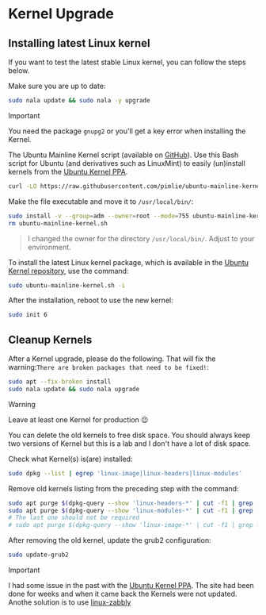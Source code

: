 # Kernel Upgrade

## Installing latest Linux kernel
If you want to test the latest stable Linux kernel, you can follow the steps below.

Make sure you are up to date:
```sh
sudo nala update && sudo nala -y upgrade
```

> [!IMPORTANT]  
> You need the package `gnupg2` or you'll get a key error when installing the Kernel.

The Ubuntu Mainline Kernel script (available on [GitHub](https://github.com/pimlie/ubuntu-mainline-kernel.sh)).
Use this Bash script for Ubuntu (and derivatives such as LinuxMint) to easily (un)install kernels from the [Ubuntu Kernel PPA](http://kernel.ubuntu.com/~kernel-ppa/mainline/).
```sh
curl -LO https://raw.githubusercontent.com/pimlie/ubuntu-mainline-kernel.sh/master/ubuntu-mainline-kernel.sh
```

Make the file executable and move it to `/usr/local/bin/`:
```sh
sudo install -v --group=adm --owner=root --mode=755 ubuntu-mainline-kernel.sh /usr/local/bin/
rm ubuntu-mainline-kernel.sh
```

>I changed the owner for the directory `/usr/local/bin/`. Adjust to your environment.

To install the latest Linux kernel package, which is available in the [Ubuntu Kernel repository](https://kernel.ubuntu.com/~kernel-ppa/mainline/), use the command:
```sh
sudo ubuntu-mainline-kernel.sh -i
```

After the installation, reboot to use the new kernel:
```sh
sudo init 6
```

## Cleanup Kernels
After a Kernel upgrade, please do the following. That will fix the warning:`There are broken packages that need to be fixed!`:
```sh
sudo apt --fix-broken install
sudo nala update && sudo nala upgrade
```

> [!WARNING]  
> Leave at least one Kernel for production 😉

You can delete the old kernels to free disk space. You should always keep two versions of Kernel but this is a lab and I don't have a lot of disk space.

Check what Kernel(s) is(are) installed:
```sh
sudo dpkg --list | egrep 'linux-image|linux-headers|linux-modules'
```

Remove old kernels listing from the preceding step with the command:
```sh
sudo apt purge $(dpkg-query --show 'linux-headers-*' | cut -f1 | grep -v "$(uname -r | cut -f1 -d '-')")
sudo apt purge $(dpkg-query --show 'linux-modules-*' | cut -f1 | grep -v "$(uname -r | cut -f1 -d '-')")
# The last one should not be required
# sudo apt purge $(dpkg-query --show 'linux-image-*' | cut -f1 | grep -v "$(uname -r | cut -f1 -d '-')")
```

After removing the old kernel, update the grub2 configuration:
```sh
sudo update-grub2
```

> [!IMPORTANT]  
> I had some issue in the past with the [Ubuntu Kernel PPA](http://kernel.ubuntu.com/~kernel-ppa/mainline/). The site had been done for weeks and when it came back the Kernels were not updated. Anothe solution is to use [linux-zabbly](https://ubuntuhandbook.org/index.php/2023/08/install-latest-kernel-new-repository/)  
